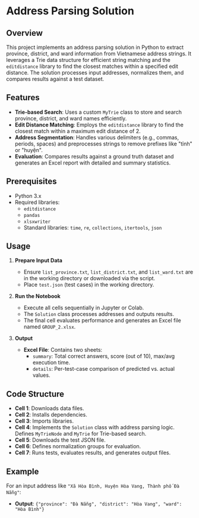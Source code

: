 # Address Parsing Solution

## Overview
This project implements an address parsing solution in Python to extract province, district, and ward information from Vietnamese address strings. It leverages a Trie data structure for efficient string matching and the `editdistance` library to find the closest matches within a specified edit distance. The solution processes input addresses, normalizes them, and compares results against a test dataset.

## Features
- **Trie-based Search**: Uses a custom `MyTrie` class to store and search province, district, and ward names efficiently.
- **Edit Distance Matching**: Employs the `editdistance` library to find the closest match within a maximum edit distance of 2.
- **Address Segmentation**: Handles various delimiters (e.g., commas, periods, spaces) and preprocesses strings to remove prefixes like "tỉnh" or "huyện".
- **Evaluation**: Compares results against a ground truth dataset and generates an Excel report with detailed and summary statistics.

## Prerequisites
- Python 3.x
- Required libraries:
  - `editdistance`
  - `pandas`
  - `xlsxwriter`
  - Standard libraries: `time`, `re`, `collections`, `itertools`, `json`


## Usage
1. **Prepare Input Data**
   - Ensure `list_province.txt`, `list_district.txt`, and `list_ward.txt` are in the working directory or downloaded via the script.
   - Place `test.json` (test cases) in the working directory.

2. **Run the Notebook**
   - Execute all cells sequentially in Jupyter or Colab.
   - The `Solution` class processes addresses and outputs results.
   - The final cell evaluates performance and generates an Excel file named `GROUP_2.xlsx`.

4. **Output**
   - **Excel File**: Contains two sheets:
     - `summary`: Total correct answers, score (out of 10), max/avg execution time.
     - `details`: Per-test-case comparison of predicted vs. actual values.

## Code Structure
- **Cell 1**: Downloads data files.
- **Cell 2**: Installs dependencies.
- **Cell 3**: Imports libraries.
- **Cell 4**: Implements the `Solution` class with address parsing logic. Defines `MyTrieNode` and `MyTrie` for Trie-based search.
- **Cell 5**: Downloads the test JSON file.
- **Cell 6**: Defines normalization groups for evaluation.
- **Cell 7**: Runs tests, evaluates results, and generates output files.

## Example
For an input address like `"Xã Hòa Bình, Huyện Hòa Vang, Thành phố Đà Nẵng"`:
- **Output**: `{"province": "Đà Nẵng", "district": "Hòa Vang", "ward": "Hòa Bình"}`